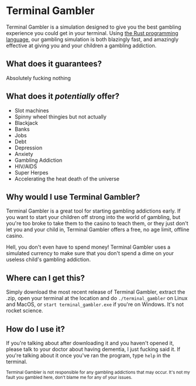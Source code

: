 # Terminal Gambler

Terminal Gambler is a simulation designed to give you the best gambling experience you could get in your terminal. Using [the Rust programming language](https://www.rust-lang.org/), our gambling simulation is both blazingly fast, and amazingly effective at giving you and your children a gambling addiction.

## What does it guarantees?
Absolutely fucking nothing

## What does it *potentially* offer?
- Slot machines
- Spinny wheel thingies but not actually
- Blackjack
- Banks
- Jobs
- Debt
- Depression
- Anxiety
- Gambling Addiction
- HIV/AIDS
- Super Herpes
- Accelerating the heat death of the universe

## Why would I use Terminal Gambler?
Terminal Gambler is a great tool for starting gambling addictions early. If you want to start your children off strong into the world of gambling, but you're too broke to take them to the casino to teach them, or they just don't let you and your child in, Terminal Gambler offers a free, no age limit, offline casino. 

Hell, you don't even have to spend money! Terminal Gambler uses a simulated currency to make sure that you don't spend a dime on your useless child's gambling addiction.

## Where can I get this?
Simply download the most recent release of Terminal Gambler, extract the .zip, open your terminal at the location and do `./terminal_gambler` on Linux and MacOS, or `start terminal_gambler.exe` if you're on Windows. It's not rocket science.

## How do I use it?
If you're talking about after downloading it and you haven't opened it, please talk to your doctor about having dementia, I just fucking said it. If you're talking about it once you've ran the program, type `help` in the terminal.

<small>Terminal Gambler is not responsible for any gambling addictions that may occur. It's not my fault you gambled here, don't blame me for any of your issues.</small>
